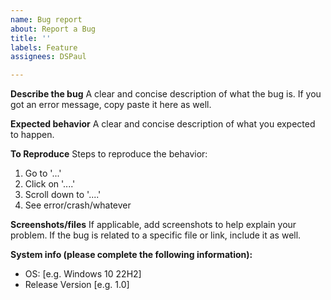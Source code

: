 ```yaml
---
name: Bug report
about: Report a Bug
title: ''
labels: Feature
assignees: DSPaul

---
```


**Describe the bug**
A clear and concise description of what the bug is.
If you got an error message, copy paste it here as well.

**Expected behavior**
A clear and concise description of what you expected to happen.

**To Reproduce**
Steps to reproduce the behavior:
1. Go to '...'
2. Click on '....'
3. Scroll down to '....'
4. See error/crash/whatever

**Screenshots/files**
If applicable, add screenshots to help explain your problem.
If the bug is related to a specific file or link, include it as well.

**System info (please complete the following information):**
 - OS: [e.g. Windows 10 22H2]
 - Release Version [e.g. 1.0]
